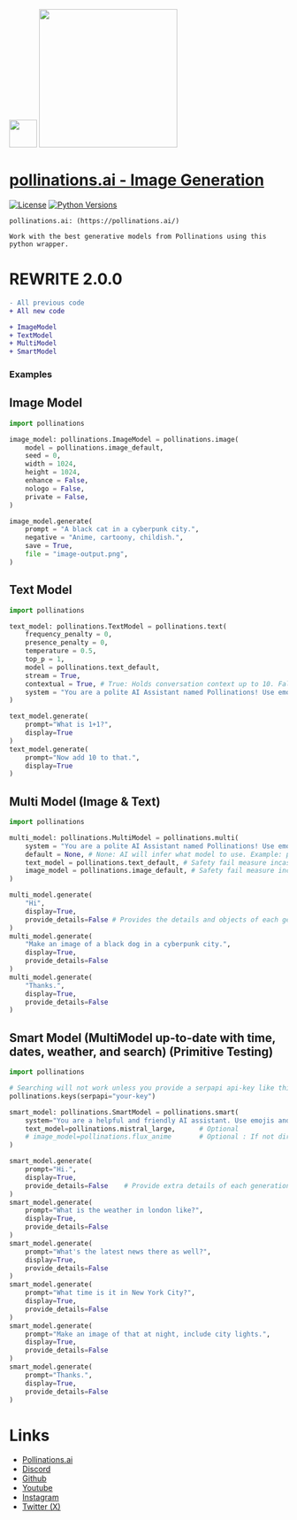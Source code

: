 <div id="header">
  <img src="https://i.ibb.co/p049Y5S/86964862.png" width="50"/>   <img src="https://i.ibb.co/r6JZ336/sketch1700556567238.png" width="250">
</div>

# [pollinations.ai - Image Generation](https://pypi.org/project/pollinations.ai)
[![License](https://img.shields.io/badge/license-MIT-blue.svg)](https://github.com/toolkitr/tkr/blob/main/LICENSE)
[![Python Versions](https://img.shields.io/badge/python-3.7%20|%203.8%20|%203.9%20|%203.10%20|%203.11%20|%203.12%20-blue)](https://www.python.org/downloads/)

```
pollinations.ai: (https://pollinations.ai/)

Work with the best generative models from Pollinations using this python wrapper.
```
# REWRITE 2.0.0
```diff
- All previous code
+ All new code

+ ImageModel
+ TextModel
+ MultiModel
+ SmartModel
```
### Examples
## Image Model
```python
import pollinations

image_model: pollinations.ImageModel = pollinations.image(
    model = pollinations.image_default,
    seed = 0,
    width = 1024,
    height = 1024,
    enhance = False,
    nologo = False,
    private = False,
)

image_model.generate(
    prompt = "A black cat in a cyberpunk city.",
    negative = "Anime, cartoony, childish.",
    save = True,
    file = "image-output.png",
)
```
## Text Model
```python
import pollinations

text_model: pollinations.TextModel = pollinations.text(
    frequency_penalty = 0,
    presence_penalty = 0,
    temperature = 0.5,
    top_p = 1,
    model = pollinations.text_default,
    stream = True,
    contextual = True, # True: Holds conversation context up to 10. False: Has no conversation context
    system = "You are a polite AI Assistant named Pollinations! Use emojis and markdown as you wish."
)

text_model.generate(
    prompt="What is 1+1?",
    display=True
)
text_model.generate(
    prompt="Now add 10 to that.",
    display=True
)
```
## Multi Model (Image & Text)
```python
import pollinations

multi_model: pollinations.MultiModel = pollinations.multi(
    system = "You are a polite AI Assistant named Pollinations! Use emojis and markdown as you wish.",
    default = None, # None: AI will infer what model to use. Example: pollinations.turbo: Will default image model to turbo
    text_model = pollinations.text_default, # Safety fail measure incase of model errors in pollinations api.
    image_model = pollinations.image_default, # Safety fail measure incase of model errors in pollinations api.
)

multi_model.generate(
    "Hi",
    display=True,
    provide_details=False # Provides the details and objects of each generation
)
multi_model.generate(
    "Make an image of a black dog in a cyberpunk city.",
    display=True,
    provide_details=False
)
multi_model.generate(
    "Thanks.",
    display=True,
    provide_details=False
)
```
## Smart Model (MultiModel up-to-date with time, dates, weather, and search) (Primitive Testing)
```python
import pollinations

# Searching will not work unless you provide a serpapi api-key like this:
pollinations.keys(serpapi="your-key")

smart_model: pollinations.SmartModel = pollinations.smart(
    system="You are a helpful and friendly AI assistant. Use emojis and markdown as you like.",
    text_model=pollinations.mistral_large,      # Optional
    # image_model=pollinations.flux_anime       # Optional : If not directly chosen, the best fit model according to prompt will be chosen.
)

smart_model.generate(
    prompt="Hi.",
    display=True,
    provide_details=False    # Provide extra details of each generation.
)
smart_model.generate(
    prompt="What is the weather in london like?",
    display=True,
    provide_details=False
)
smart_model.generate(
    prompt="What's the latest news there as well?",
    display=True,
    provide_details=False
)
smart_model.generate(
    prompt="What time is it in New York City?",
    display=True,
    provide_details=False
)
smart_model.generate(
    prompt="Make an image of that at night, include city lights.",
    display=True,
    provide_details=False
)
smart_model.generate(
    prompt="Thanks.",
    display=True,
    provide_details=False
)
```

# Links
- [Pollinations.ai](https://pollinations.ai/)
- [Discord](https://discord.gg/8HqSRhJVxn)
- [Github](https://github.com/pollinations)
- [Youtube](https://www.youtube.com/channel/UCk4yKnLnYfyUmCCbDzOZOug)
- [Instagram](https://instagram.com/pollinations_ai)
- [Twitter (X)](https://twitter.com/pollinations_ai)
